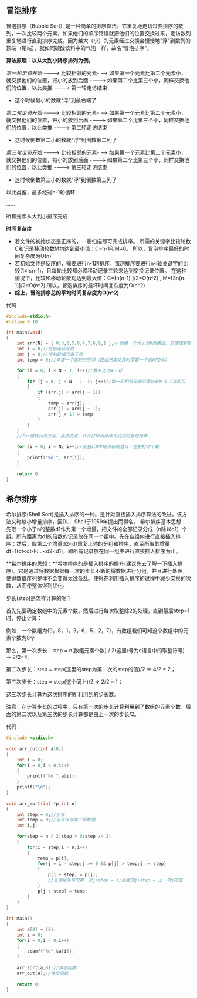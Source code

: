 ## 冒泡排序

冒泡排序（Bubble Sort）是一种简单的排序算法。它重复地走访过要排序的数列，一次比较两个元素，如果他们的顺序错误就把他们的位置交换过来，走访数列重复地进行直到排序完成。因为越大（小）的元素经过交换会慢慢地"浮"到数列的顶端（尾端），就如同碳酸饮料中的气泡一样，故名“冒泡排序”。



**算法原理：以从大到小降序排列为例。**

*第一轮走访开始* ----> 比较相邻的元素- —> 如果第一个元素比第二个元素小，就交换他们的位置，把小的放到后面 ----> 如果第二个比第三个小，同样交换他们的位置，以此类推 ----> 第一轮走访结束

- 这个时候最小的数就“浮”到最右端了

*第二轮走访开始* ----> 比较相邻的元素- —> 如果第一个元素比第二个元素小，就交换他们的位置，把小的放到后面 ----> 如果第二个比第三个小，同样交换他们的位置，以此类推 ----> 第二轮走访结束

- 这时候倒数第二小的数就“浮”到倒数第二列了

*第三轮走访开始* ----> 比较相邻的元素- —> 如果第一个元素比第二个元素小，就交换他们的位置，把小的放到后面 ----> 如果第二个比第三个小，同样交换他们的位置，以此类推 ----> 第三轮走访结束

- 这时候倒数第三小的数就“浮”到倒数第三列了

以此类推，最多经过n-1轮循环

......

所有元素从大到小排序完成

**时间复杂度**

- 若文件的初始状态是正序的，一趟扫描即可完成排序。
  所需的关键字比较轮数C和记录移动轮数M均达到最小值：C=n-1和M=0。
  所以，冒泡排序最好的时间复杂度为O(n)
- 若初始文件是反序的，需要进行n-1趟排序。每趟排序要进行n-i轮关键字的比较(1≤i≤n-1)，且每轮比较都必须移动记录三轮来达到交换记录位置。
  在这种情况下，比较和移动轮数均达到最大值：C=[n(n-1) ]/2=O(n^2) , M=[3n(n-1)]/2=O(n^2)
  所以，冒泡排序的最坏时间复杂度为O(n^2)
- **综上，冒泡排序总的平均时间复杂度为O(n^2)**

代码

```c
#include<stdio.h>
#define N 10 

int main(void)
{
	int arr[N] = { 0,3,2,5,8,4,7,6,9,1 };//创建一个大小为N的数组，方便理解算法
	int i = 0;//控制走访轮数
	int j = 0;//控制数组元素下标
	int temp = 0;//申请一个临时的空间（数组元素交换时需要一个临时空间）

	for (i = 0; i < N - 1; i++)//最多走访N-1轮
	{
		for (j = 0; j < N - 1- i; j++)//每一轮相邻元素只需比较N-1-i次即可
		{
			if (arr[j] < arr[j + 1])
			{
				temp = arr[j];
				arr[j] = arr[j + 1];
				arr[j + 1] = temp;
			}
		}
	}
	//for循环执行完毕，排序完成，依次打印出排序完成后的数组元素

	for (i = 0; i < N; i++)//变量i清零赋予新的意义：控制打印个数
	{
		printf("%d ", arr[i]);
	}

	return 0;
} 

```



## 希尔排序

希尔排序(Shell Sort)是插入排序的一种。是针对直接插入排序算法的改进。该方法又称缩小增量排序，因DL．Shell于1959年提出而得名。
希尔排序基本思想：
先取一个小于n的整数d1作为第一个增量，把文件的全部记录分成（n除以d1）个组。所有距离为d1的倍数的记录放在同一个组中。先在各组内进行直接插入排序；然后，取第二个增量d2<d1重复上述的分组和排序，直至所取的增量dt=1(dt<dt-l<…<d2<d1)，即所有记录放在同一组中进行直接插入排序为止。

**希尔排序的思想：**希尔排序的是插入排序的提升(建议先去了解一下插入排序)。它是通过将数据根据每一次的步长不断的将数据进行分组，并且进行处理，使得数值序列整体不会变得太过杂乱。使得在利用插入排序的过程中减少交换的次数，从而使整体得到优化。

步长(step)是怎样计算的呢？

首先先要确定数组中的元素个数，然后进行每次取整除2的处理，直到最后step=1时，停止计算：

例如：一个数组为{9，8，1，3，6，5，2，7}，有数组我们可知这个数组中的元素个数为8个

那么，第一次步长：step = n(数组元素个数) / 2(这里/号为c语言中的取整符号) => 8/2=4;

第二次步长：step = step(这里的step为第一次的step的值)/2 => 4/2 = 2；

第三次步长：step = step(这个同上)/2 => 2/2 = 1；

这三次步长计算为这次排序的所利用到的步长数。

注意：在计算步长的过程中，只有第一次的步长计算利用到了数组的元素个数，后面的第二次以及第三次的步长计算都是由上一次的步长/2。


代码：

```c
#include <stdio.h>
 
void arr_out(int a[8])
{
    int i = 0;
    for(i = 0;i < 8;i++)
    {
        printf("%d ",a[i]);
    }
    printf("\n");
}
 
void arr_sort(int *p,int n)
{
    int step = 0;//步长
    int temp = 0;//用来保存第二段数据
    int i,j;
 
    for(step = n / 2;step > 0;step /= 2)
    {
        for(i = step;i < n;i++)
        {
            temp = p[i];
            for(j = i - step;j >= 0 && p[j] > temp;j -= step)
            {
                p[j + step] = p[j];
                //当满足条件时第一次j+step = i;后面的j+step = 上一次j的值
            }
            p[j + step] = temp;
        }
    }
}
 
int main()
{
    int a[8] = {0};
    int i = 0;
    for(i = 0;i < 8;i++)
    {
        scanf("%d",&a[i]);
    }
 
    arr_sort(a,8);//排序函数
    arr_out(a);//输出函数
 
    return 0;
}
```

